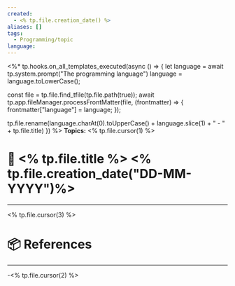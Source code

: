 ```yaml
---
created:
  - <% tp.file.creation_date() %>
aliases: []
tags:
  - Programming/topic
language:
---
```

<%* tp.hooks.on_all_templates_executed(async () => {
  let language =  await tp.system.prompt("The programming language")
  language = language.toLowerCase();
  
  const file = tp.file.find_tfile(tp.file.path(true));
  await tp.app.fileManager.processFrontMatter(file, (frontmatter) => {
    frontmatter["language"] = language;
  });

  tp.file.rename(language.charAt(0).toUpperCase() + language.slice(1) + " - " + tp.file.title)
}) %>
**Topics:** <% tp.file.cursor(1) %>

# 📃 <% tp.file.title %> <% tp.file.creation_date("DD-MM-YYYY")%>

---
<% tp.file.cursor(3) %>

# 📦 References

---

-<% tp.file.cursor(2) %>